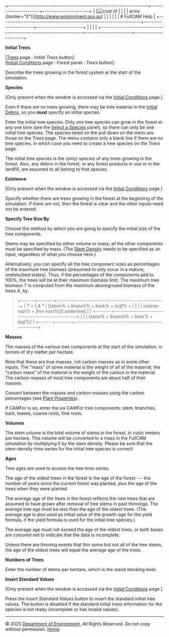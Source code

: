 +---------------------------------------------------------------------+-----------------------+-----------------------+
| [![coat of                                                          |                       | [](index.htm)         |
| arms](imgs/coa_env.png){border="0"}](http://www.environment.gov.au) |                       |                       |
|                                                                     |                       | # FullCAM Help        |
+---------------------------------------------------------------------+-----------------------+-----------------------+
|                                                                     |                       |                       |
+---------------------------------------------------------------------+-----------------------+-----------------------+

**Initial Trees**

\[[Trees](215_Trees.htm) page : *Initial Trees* button\]\
\[[Initial Conditions](205_Initial%20Conditions.htm) page : *Forest*
panel : *Trees* button\]

Describe the trees growing in the forest system at the start of the
simulation.

**Species**

\[Only present when the window is accessed via the [Initial
Conditions](205_Initial%20Conditions.htm) page.\]

Even if there are no trees growing, there may be tree material in the
[Initial Debris](31_Initial%20Debris.htm), so you **must** specify an
initial species.

Enter the initial tree species. Only one tree species can grow in the
forest at any one time (see the [Select a
Species](56_Select%20a%20Species.htm) panel), so there can only be one
initial tree species. The species listed on the pull down on the menu
are those on the *Trees* page. The menu contains only a blank line if
there are no tree species, in which case you need to create a new
species on the *Trees* page.

The initial tree species is the (only) species of any trees growing in
the forest. Also, any debris in the forest, or any forest products in
use or in the landfill, are assumed to all belong to that species.

**Existence**

\[Only present when the window is accessed via the [Initial
Conditions](205_Initial%20Conditions.htm) page.\]

Specify whether there are trees growing in the forest at the beginning
of the simulation. If there are not, then the forest is clear and the
other inputs need not be entered.

**Specify Tree Size By**

Choose the method by which you are going to specify the initial size of
the tree components.

Stems may be specified by either volume or mass; all the other
components must be specified by mass. (The [Stem
Density](9_Stem%20Density.htm) needs to be specified as an input,
regardless of what you choose here.)

Alternatively, you can specify all the tree component sizes as
percentages of the maximum tree biomass (presumed to only occur in a
mature, undisturbed states). Thus, if the percentages of the components
add to 100%, the trees will be at their maximum biomass limit. The
maximum tree biomass *T* is computed from the maximum aboveground
biomass of the trees *A*, by:

> +-------+--------+-----------------------------------------------------+
> | *T* = | *A* \* | [(*stem%* + *branch%* + *bark%* + *leaf%* +         |
> |       |        | *coarse-root%* + *fine-root%*)]{.underline}         |
> |       +--------+-----------------------------------------------------+
> |       |        | (*stem%* + *branch%* + *bark%* + *leaf%*)           |
> +-------+--------+-----------------------------------------------------+

**Masses**

The masses of the various tree components at the start of the
simulation, in tonnes of dry matter per hectare.

Note that these are true masses, not carbon masses as in some other
inputs. The "mass" of some material is the weight of all of the
material; the "carbon mass" of the material is the weight of the carbon
in the material. The carbon masses of most tree components are about
half of their masses.

Convert between the masses and carbon masses using the carbon
percentages (see [Plant Properties](43_Plant%20Properties.htm)).

If CAMFor is on, enter the six CAMFor tree components: stem, branches,
bark, leaves, coarse roots, fine roots.

**Volumes**

The stem volume is the total volume of stems in the forest, in cubic
meters per hectare. This volume will be converted to a mass in the
FullCAM simulation by multiplying it by the stem density. Please be sure
that the stem-density time-series for the initial tree species is
correct!

**Ages**

Tree ages are used to access the tree time-series.

The age of the oldest trees in the forest is the age of the forest ---
the number of years since the current forest was planted, plus the age
of the trees when they were planted.

The average age of the trees in the forest reflects the new trees that
are assumed to have grown after removal of tree stems in past thinnings.
The average tree age must be less than the age of the oldest trees. (The
average age is also used as initial value of the growth-age for the
yield formula, if the yield formula is used for the initial tree
species.)

The average age must not exceed the age of the oldest trees, or both
boxes are coloured red to indicate that the data is incomplete.

Unless there are thinning events that thin some but not all of the tree
stems, the age of the oldest trees will equal the average age of the
trees.

**Numbers of Trees**

Enter the number of stems per hectare, which is the stand stocking
level.

**Insert Standard Values**

\[Only present when the window is accessed via the [Initial
Conditions](205_Initial%20Conditions.htm) page.\]

Press the *Insert Standard Values* button to insert the standard initial
tree values. The button is disabled if the standard initial trees
information for the species is not ready (incomplete or has invalid
values).

------------------------------------------------------------------------

© 2025 [Department of
Environment](http://www.environment.gov.au "Department of Environment"),
All Rights Reserved. Do not copy without permission.
[Home](index.htm "help index")
